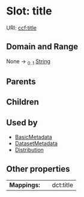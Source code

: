 
# Slot: title




URI: [ccf:title](http://purl.org/ccf/title)


## Domain and Range

None &#8594;  <sub>0..1</sub> [String](types/String.md)

## Parents


## Children


## Used by

 * [BasicMetadata](BasicMetadata.md)
 * [DatasetMetadata](DatasetMetadata.md)
 * [Distribution](Distribution.md)

## Other properties

|  |  |  |
| --- | --- | --- |
| **Mappings:** | | dct:title |

